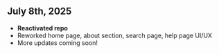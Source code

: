 ## July 8th, 2025
- **Reactivated repo**
- Reworked home page, about section, search page, help page UI/UX
- More updates coming soon!
